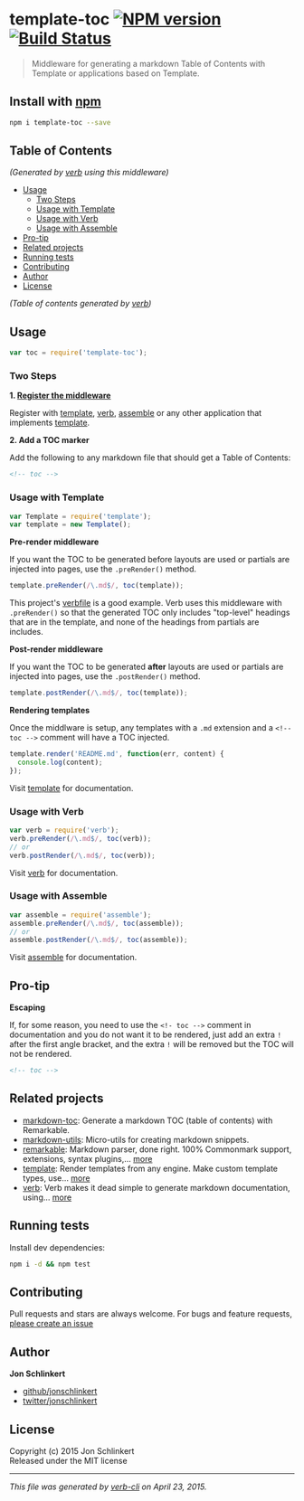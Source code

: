 # template-toc [![NPM version](https://badge.fury.io/js/template-toc.svg)](http://badge.fury.io/js/template-toc)  [![Build Status](https://travis-ci.org/jonschlinkert/template-toc.svg)](https://travis-ci.org/jonschlinkert/template-toc)

> Middleware for generating a markdown Table of Contents with Template or applications based on Template.

## Install with [npm](npmjs.org)

```bash
npm i template-toc --save
```

## Table of Contents

_(Generated by [verb] using this middleware)_

<!-- toc -->

- [Usage](#usage)
  * [Two Steps](#two-steps)
  * [Usage with Template](#usage-with-template)
  * [Usage with Verb](#usage-with-verb)
  * [Usage with Assemble](#usage-with-assemble)
- [Pro-tip](#pro-tip)
- [Related projects](#related-projects)
- [Running tests](#running-tests)
- [Contributing](#contributing)
- [Author](#author)
- [License](#license)

_(Table of contents generated by [verb])_

<!-- tocstop -->

## Usage

```js
var toc = require('template-toc');
```

### Two Steps

**1. [Register the middleware](#usage-with-template)**

Register with [template], [verb], [assemble] or any other application that implements [template].


**2. Add a TOC marker**

Add the following to any markdown file that should get a Table of Contents:

```html
<!-- toc -->
```

### Usage with Template

```js
var Template = require('template');
var template = new Template();
```

**Pre-render middleware**

If you want the TOC to be generated before layouts are used or partials are injected into pages, use the `.preRender()` method. 

```js
template.preRender(/\.md$/, toc(template));
```

This project's [verbfile](./.verb.md) is a good example. Verb uses this middleware with `.preRender()` so that the generated TOC only includes "top-level" headings that are in the template, and none of the headings from partials are includes.


**Post-render middleware**

If you want the TOC to be generated **after** layouts are used or partials are injected into pages, use the `.postRender()` method. 

```js
template.postRender(/\.md$/, toc(template));
```

**Rendering templates**

Once the middlware is setup, any templates with a `.md` extension and a `<!-- toc -->` comment will have a TOC injected.

```js
template.render('README.md', function(err, content) {
  console.log(content);
});
```
Visit [template] for documentation.


### Usage with Verb

```js
var verb = require('verb');
verb.preRender(/\.md$/, toc(verb));
// or 
verb.postRender(/\.md$/, toc(verb));
```

Visit [verb] for documentation.

### Usage with Assemble

```js
var assemble = require('assemble');
assemble.preRender(/\.md$/, toc(assemble));
// or 
assemble.postRender(/\.md$/, toc(assemble));
```

Visit [assemble] for documentation.

## Pro-tip

**Escaping**

If, for some reason, you need to use the `<!- toc -->` comment in documentation and you do not want it to be rendered, just add an extra `!` after the first angle bracket, and the extra `!` will be removed but the TOC will not be rendered.

```html
<!-- toc -->
```

## Related projects
* [markdown-toc](https://github.com/jonschlinkert/markdown-toc): Generate a markdown TOC (table of contents) with Remarkable.
* [markdown-utils](https://github.com/jonschlinkert/markdown-utils): Micro-utils for creating markdown snippets.
* [remarkable](https://github.com/jonschlinkert/remarkable): Markdown parser, done right. 100% Commonmark support, extensions, syntax plugins,… [more](https://github.com/jonschlinkert/remarkable)
* [template](https://github.com/jonschlinkert/template): Render templates from any engine. Make custom template types, use… [more](https://github.com/jonschlinkert/template)
* [verb](https://github.com/assemble/verb): Verb makes it dead simple to generate markdown documentation, using… [more](https://github.com/assemble/verb)  

## Running tests
Install dev dependencies:

```bash
npm i -d && npm test
```

## Contributing
Pull requests and stars are always welcome. For bugs and feature requests, [please create an issue](https://github.com/jonschlinkert/template-toc/issues)

## Author
**Jon Schlinkert**

+ [github/jonschlinkert](https://github.com/jonschlinkert)
+ [twitter/jonschlinkert](http://twitter.com/jonschlinkert)

## License
Copyright (c) 2015 Jon Schlinkert  
Released under the MIT license

***

_This file was generated by [verb-cli](https://github.com/assemble/verb-cli) on April 23, 2015._

[verb]: https://github.com/assemble/verb
[assemble]: https://github.com/assemble/assemble
[template]: https://github.com/jonschlinkert/template